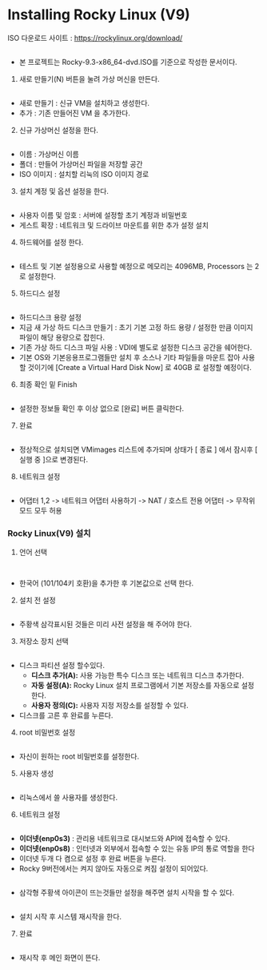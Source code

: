 # Installing Rocky Linux (V9)

ISO 다운로드 사이트 : https://rockylinux.org/download/

<figure><img src="../../.gitbook/assets/1-1 (2).png" alt=""><figcaption></figcaption></figure>

* 본 프로젝트는 Rocky-9.3-x86\_64-dvd.ISO를 기준으로 작성한 문서이다.

1. 새로 만들기(N) 버튼을 눌려 가상 머신을 만든다.

<figure><img src="../../.gitbook/assets/1-2 (1) (1).png" alt=""><figcaption></figcaption></figure>

* 새로 만들기 : 신규 VM을 설치하고 생성한다.
* 추가 : 기존 만들어진 VM 을 추가한다.

2. 신규 가상머신 설정을 한다.

<figure><img src="../../.gitbook/assets/1-3 (1).png" alt=""><figcaption></figcaption></figure>

* 이름 : 가상머신 이름
* 폴더 : 만들어 가상머신 파일을 저장할 공간
* ISO 이미지 : 설치할 리눅의 ISO 이미지 경로

3. 설치 계정 및 옵션 설정을 한다.

<figure><img src="../../.gitbook/assets/1-4 (1).png" alt=""><figcaption></figcaption></figure>

* 사용자 이름 및 암호 : 서버에 설정할 초기 계정과 비밀번호
* 게스트 확장 : 네트워크 및 드라이브 마운트를 위한 추가 설정 설치

4. 하드웨어를 설정 한다.

<figure><img src="../../.gitbook/assets/1-5 (1).png" alt=""><figcaption></figcaption></figure>

* 테스트 및 기본 설정용으로 사용할 예정으로 메모리는 4096MB, Processors 는 2로 설정한다.

5. 하드디스 설정

<figure><img src="../../.gitbook/assets/1-6 (1).png" alt=""><figcaption></figcaption></figure>

* 하드디스크 용량 설정
* 지금 새 가상 하드 디스크 만들기 : 초기 기본 고정 하드 용량 / 설정한 만큼 이미지 파일이 해당 용량으로 잡힌다.
* 기존 가상 하드 디스크 파일 사용 : VDI에 별도로 설정한 디스크 공간을 쉐어한다.
* 기본 OS와 기본응용프로그램들만 설치 후 소스나 기타 파일들을 마운트 잡아 사용할 것이기에 \[Create a Virtual Hard Disk Now] 로 40GB 로 설정할 예정이다.

6. 최종 확인 밑 Finish

<figure><img src="../../.gitbook/assets/1-7 (1).png" alt=""><figcaption></figcaption></figure>

* 설정한 정보들 확인 후 이상 없으로 \[완료] 버튼 클릭한다.

7. 완료

<figure><img src="../../.gitbook/assets/1-8.png" alt=""><figcaption></figcaption></figure>

* 정상적으로 설치되면 VMimages 리스트에 추가되며 상태가 \[ 종료 ] 에서 잠시후 \[ 실행 중 ]으로 변경된다.

8. 네트워크 설정

<figure><img src="../../.gitbook/assets/1-9 (1).png" alt=""><figcaption></figcaption></figure>

* 어댑터 1,2 -> 네트워크 어댑터 사용하기 -> NAT / 호스트 전용 어댑터 -> 무작위 모드 모두 허용

### Rocky Linux(V9) 설치

1. 언어 선택

<figure><img src="../../.gitbook/assets/2-1 (1).png" alt=""><figcaption></figcaption></figure>

<figure><img src="../../.gitbook/assets/2-4 (1).png" alt=""><figcaption></figcaption></figure>

* 한국어 (101/104키 호환)을 추가한 후 기본값으로 선택 한다.

2. 설치 전 설정

<figure><img src="../../.gitbook/assets/2-2 (1).png" alt=""><figcaption></figcaption></figure>

* 주황색 삼각표시된 것들은 미리 사전 설정을 해 주어야 한다.

3. 저장소 장치 선택

<figure><img src="../../.gitbook/assets/2-3.png" alt=""><figcaption></figcaption></figure>

* 디스크 파티션 설정 할수있다.
  * **디스크 추가(A):** 사용 가능한 특수 디스크 또는 네트워크 디스크 추가한다.
  * **자동 설정(A):** Rocky Linux 설치 프로그램에서 기본 저장소를 자동으로 설정한다.
  * **사용자 정의(C):** 사용자 지정 저장소를 설정할 수 있다.
* 디스크를 고른 후 완료를 누른다.

4. root 비밀번호 설정

<figure><img src="../../.gitbook/assets/2-5.png" alt=""><figcaption></figcaption></figure>

* 자신이 원하는 root 비밀번호를 설정한다.

5. 사용자 생성

<figure><img src="../../.gitbook/assets/2-6.png" alt=""><figcaption></figcaption></figure>

* 리눅스에서 쓸 사용자를 생성한다.

6. 네트워크 설정

<figure><img src="../../.gitbook/assets/2-7.png" alt=""><figcaption></figcaption></figure>

* **이더넷(enp0s3)** : 관리용 네트워크로 대시보드와 API에 접속할 수 있다.
* **이더넷(enp0s8)** : 인터넷과 외부에서 접속할 수 있는 유동 IP의 통로 역할을 한다
* 이더넷 두개 다 켬으로 설정 후 완료 버튼을 누른다.
* Rocky 9버전에서는 켜지 않아도 자동으로 켜짐 설정이 되어있다.

<figure><img src="../../.gitbook/assets/2-8.png" alt=""><figcaption></figcaption></figure>

* 삼각형 주황색 아이콘이 뜨는것들만 설정을 해주면 설치 시작을 할 수 있다.

<figure><img src="../../.gitbook/assets/2-9.png" alt=""><figcaption></figcaption></figure>

* 설치 시작 후 시스템 재시작을 한다.

7. 완료

<figure><img src="../../.gitbook/assets/2-10.png" alt=""><figcaption></figcaption></figure>

* 재시작 후 메인 화면이 뜬다.
